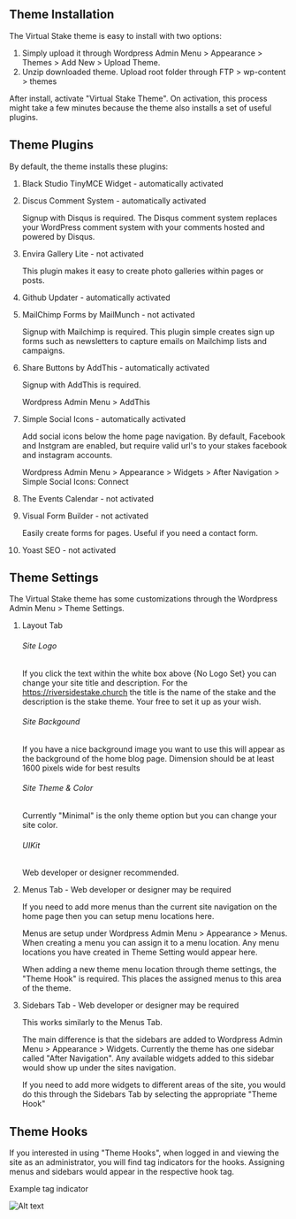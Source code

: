Theme Installation
---
The Virtual Stake theme is easy to install with two options:

1. Simply upload it through Wordpress Admin Menu \> Appearance \> Themes \> Add New  \> Upload Theme.
2. Unzip downloaded theme. Upload root folder through FTP \> wp-content \> themes

After install, activate "Virtual Stake Theme". On activation, this process might take a few minutes because the theme also installs a set of useful plugins.

Theme Plugins
---
By default, the theme installs these plugins:

1. Black Studio TinyMCE Widget - automatically activated
2. Discus Comment System - automatically activated

	Signup with Disqus is required. The Disqus comment system replaces your WordPress comment system with your comments hosted and powered by Disqus.
	
3. Envira Gallery Lite - not activated

	This plugin makes it easy to create photo galleries within pages or posts.
	
4. Github Updater - automatically activated
5. MailChimp Forms by MailMunch - not activated

	Signup with Mailchimp is required. This plugin simple creates sign up forms such as newsletters to capture emails on Mailchimp lists and campaigns.
	
6. Share Buttons by AddThis - automatically activated

	Signup with AddThis is required.
	
	Wordpress Admin Menu \> AddThis

7. Simple Social Icons - automatically activated

	Add social icons below the home page navigation. By default, Facebook and Instgram are enabled, but require valid url's to your stakes facebook and instagram accounts.
	
	Wordpress Admin Menu \> Appearance \> Widgets \> After Navigation \> Simple Social Icons: Connect

8. The Events Calendar - not activated
9. Visual Form Builder - not activated

	Easily create forms for pages. Useful if you need a contact form.

10. Yoast SEO - not activated

Theme Settings
---
The Virtual Stake theme has some customizations through the Wordpress Admin Menu \> Theme Settings.

1. Layout Tab

	###### Site Logo
	
	If you click the text within the white box above {No Logo Set} you can change your site title and description. For the https://riversidestake.church the title is the name of the stake and the description is the stake theme. Your free to set it up as your wish. 
	
	###### Site Backgound
	
	If you have a nice background image you want to use this will appear as the background of the home blog page. Dimension should be at least 1600 pixels wide for best results
	
	###### Site Theme & Color
	
	Currently "Minimal" is the only theme option but you can change your site color.
	
	###### UIKit
	
	Web developer or designer recommended.
	
2. Menus Tab - Web developer or designer may be required

	If you need to add more menus than the current site navigation on the home page then you can setup menu locations here.
	
	Menus are setup under Wordpress Admin Menu \> Appearance \> Menus. When creating a menu you can assign it to a menu location. Any menu locations you have created in Theme Setting would appear here.
	
	When adding a new theme menu location through theme settings, the "Theme Hook" is required. This places the assigned menus to this area of the theme.
	
3. Sidebars Tab - Web developer or designer may be required

	This works similarly to the Menus Tab.
	
	The main difference is that the sidebars are added to Wordpress Admin Menu \> Appearance \> Widgets. Currently the theme has one sidebar called "After Navigation". Any available widgets added to this sidebar would show up under the sites navigation.
	
	If you need to add more widgets to different areas of the site, you would do this through the Sidebars Tab by selecting the appropriate "Theme Hook"
	
Theme Hooks
---
If you interested in using "Theme Hooks", when logged in and viewing the site as an administrator, you will find tag indicators for the hooks. Assigning menus and sidebars would appear in the respective hook tag.

Example tag indicator

![Alt text](/VirtualStake/assets/hook-indicator.png "Hook Tag")